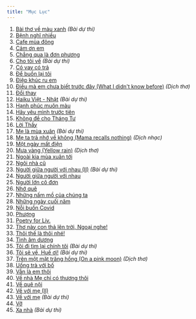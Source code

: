 ```yaml
---
title: "Mục Lục"
---
```

1. [Bài thơ về màu xanh](/posts/bai-tho-ve-mau-xanh) *(Bài dự thi)*
2. [Bệnh nghĩ nhiều](/posts/benh-nghi-nhieu)
3. [Cafe mùa đông](/posts/cafe-mua-dong)
4. [Cảm ơn em](/posts/cam-on-em)
5. [Chẳng qua là đơn phương](/posts/chang-qua-la-don-phuong)
6. [Cho tôi về](/posts/cho-toi-ve) *(Bài dự thi)*
7. [Có vay có trả](/posts/co-vay-co-tra)
8. [Để buồn lại tôi](/posts/de-buon-lai-toi)
9. [Điệp khúc ru em](/posts/diep-khuc-ru-em)
10. [Điều mà em chưa biết trước đây (What I didn't know before)](/posts/dieu-ma-em-chua-biet-truoc-day) *(Dịch thơ)*
11. [Đổi thay](/posts/doi-thay)
12. [Haiku Việt - Nhật](/posts/haiku-viet-nhat) *(Bài dự thi)*
13. [Hạnh phúc muôn màu](/posts/hanh-phuc-muon-mau)
14. [Hãy yêu mình trước tiên](/posts/hay-yeu-minh-truoc-tien)
15. [Không đề cho Tháng Tư](/posts/khong-de-cho-thang-tu)
16. [Lời Thầy](/posts/loi-thay)
17. [Mẹ là mùa xuân](/posts/me-la-mua-xuan) *(Bài dự thi)*
18. [Mẹ ta trả nhớ về không (Mama recalls nothing)](/posts/me-ta-tra-nho-ve-khong) *(Dịch nhạc)*
19. [Một ngày mất điện](/posts/mot-ngay-mat-dien)
20. [Mưa vàng (Yellow rain)](/posts/mua-vang) *(Dịch thơ)*
21. [Ngoài kia mùa xuân tới](/posts/ngoai-kia-mua-xuan-toi)
22. [Ngôi nhà cũ](/posts/ngoi-nha-cu)
23. [Người giữa người với nhau (II)](/posts/nguoi-giua-nguoi-voi-nhau-2) *(Bài dự thi)*
24. [Người giữa người với nhau](/posts/nguoi-giua-nguoi-voi-nhau)
25. [Người lớn cô đơn](/posts/nguoi-lon-co-don)
26. [Nhớ quê](/posts/nho-que)
27. [Những nấm mồ của chúng ta](/posts/nhung-nam-mo-cua-chung-ta)
28. [Những ngày cuối năm](/posts/nhung-ngay-cuoi-nam)
29. [Nỗi buồn Covid](/posts/noi-buon-covid)
30. [Phượng](/posts/phuong)
31. [Poetry for Liv.](/posts/poetry-for-liv)
32. [Thơ này con thả lên trời, Ngoại nghe!](/posts/tho-nay-con-tha-len-troi-ngoai-nghe)
33. [Thôi thế là thôi nhé!](/posts/thoi-the-la-thoi-nhe)
34. [Tình âm dương](/posts/tinh-am-duong)
35. [Tôi đi tìm lại chính tôi](/posts/toi-di-tim-lai-chinh-toi) *(Bài dự thi)*
36. [Tôi sẽ về, Huế ơi!](/posts/toi-se-ve-hue-oi) *(Bài dự thi)*
37. [Trên một mặt trăng hồng (On a pink moon)](/posts/tren-mot-mat-trang-hong) *(Dịch thơ)*
38. [Uống trà với bố](/posts/uong-tra-voi-bo)
39. [Vẫn là em thôi](/posts/van-la-em-thoi)
40. [Về nhà Mẹ chỉ có thương thôi](/posts/ve-nha-me-chi-co-thuong-thoi)
41. [Về quê nội](/posts/ve-que-noi)
42. [Về với mẹ (II)](/posts/ve-voi-me-2)
43. [Về với mẹ](/posts/ve-voi-me) *(Bài dự thi)*
44. [Vỡ](/posts/vo)
45. [Xa nhà](/posts/xa-nha) *(Bài dự thi)*

